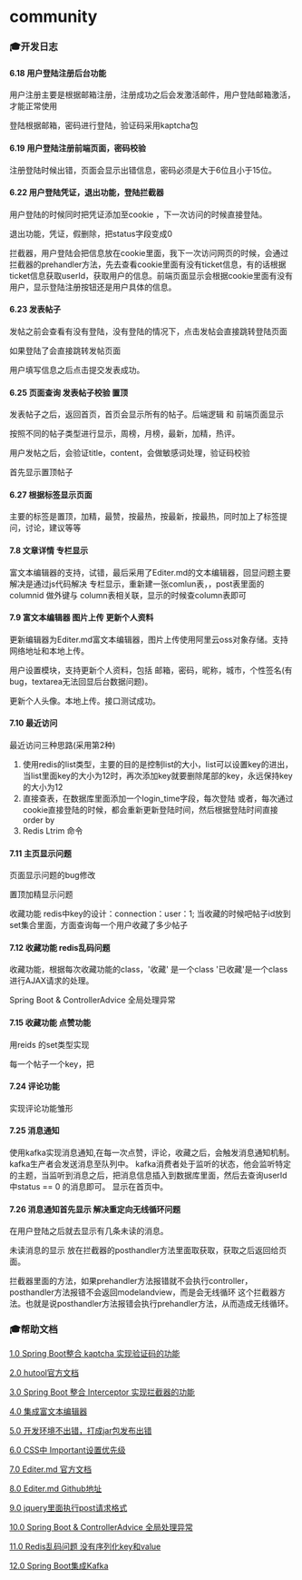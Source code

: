 # community

### 🎓开发日志

#### 6.18 用户登陆注册后台功能

用户注册主要是根据邮箱注册，注册成功之后会发激活邮件，用户登陆邮箱激活，才能正常使用

登陆根据邮箱，密码进行登陆，验证码采用kaptcha包

#### 6.19 用户登陆注册前端页面，密码校验

注册登陆时候出错，页面会显示出错信息，密码必须是大于6位且小于15位。

#### 6.22 用户登陆凭证，退出功能，登陆拦截器

用户登陆的时候同时把凭证添加至cookie ，下一次访问的时候直接登陆。

退出功能，凭证，假删除，把status字段变成0

拦截器，用户登陆会把信息放在cookie里面，我下一次访问网页的时候，会通过拦截器的prehandler方法，先去查看cookie里面有没有ticket信息，有的话根据ticket信息获取userId，获取用户的信息。前端页面显示会根据cookie里面有没有用户，显示登陆注册按钮还是用户具体的信息。

#### 6.23 发表帖子

发帖之前会查看有没有登陆，没有登陆的情况下，点击发帖会直接跳转登陆页面

如果登陆了会直接跳转发帖页面

用户填写信息之后点击提交发表成功。

#### 6.25 页面查询 发表帖子校验 置顶

发表帖子之后，返回首页，首页会显示所有的帖子。后端逻辑 和 前端页面显示

按照不同的帖子类型进行显示，周榜，月榜，最新，加精，热评。

用户发帖之后，会验证title，content，会做敏感词处理，验证码校验

首先显示置顶帖子

#### 6.27 根据标签显示页面

主要的标签是置顶，加精，最赞，按最热，按最新，按最热，同时加上了标签提问，讨论，建议等等

#### 7.8 文章详情 专栏显示

富文本编辑器的支持，试错，最后采用了Editer.md的文本编辑器，回显问题主要解决是通过js代码解决
专栏显示，重新建一张comlun表，，post表里面的columnid 做外键与 column表相关联，显示的时候查column表即可

#### 7.9 富文本编辑器 图片上传 更新个人资料 
更新编辑器为Editer.md富文本编辑器，图片上传使用阿里云oss对象存储。支持网络地址和本地上传。

用户设置模块，支持更新个人资料，包括 邮箱，密码，昵称，城市，个性签名(有bug，textarea无法回显后台数据问题)。

更新个人头像。本地上传。接口测试成功。

#### 7.10 最近访问
最近访问三种思路(采用第2种)
1. 使用redis的list类型，主要的目的是控制list的大小，list可以设置key的进出，当list里面key的大小为12时，再次添加key就要删除尾部的key，永远保持key的大小为12
2. 直接查表，在数据库里面添加一个login_time字段，每次登陆 或者，每次通过cookie直接登陆的时候，都会重新更新登陆时间，然后根据登陆时间直接order by
3. Redis Ltrim 命令

#### 7.11 主页显示问题

页面显示问题的bug修改

置顶加精显示问题

收藏功能 redis中key的设计：connection：user：1;   当收藏的时候吧帖子id放到set集合里面，方面查询每一个用户收藏了多少帖子

#### 7.12 收藏功能 redis乱码问题

收藏功能，根据每次收藏功能的class，'收藏' 是一个class '已收藏'是一个class 进行AJAX请求的处理。

Spring Boot & ControllerAdvice  全局处理异常 

#### 7.15 收藏功能 点赞功能

用reids 的set类型实现

每一个帖子一个key，把

#### 7.24 评论功能

实现评论功能雏形

#### 7.25 消息通知

使用kafka实现消息通知,在每一次点赞，评论，收藏之后，会触发消息通知机制。kafka生产者会发送消息至队列中。
kafka消费者处于监听的状态，他会监听特定的主题，当监听到消息之后，把消息信息插入到数据库里面，然后去查询userId 中status == 0 的消息即可。
显示在首页中。

#### 7.26 消息通知首先显示  解决重定向无线循环问题

在用户登陆之后就去显示有几条未读的消息。

未读消息的显示 放在拦截器的posthandler方法里面取获取，获取之后返回给页面。

拦截器里面的方法，如果prehandler方法报错就不会执行controller，posthandler方法报错不会返回modelandview，而是会无线循环 这个拦截器方法。也就是说posthandler方法报错会执行prehandler方法，从而造成无线循环。


    

### 🎓帮助文档

[1.0 Spring Boot整合 kaptcha 实现验证码的功能 ](https://blog.csdn.net/weixin_34221276/article/details/89657736)

[2.0 hutool官方文档](https://www.hutool.cn/docs/#/)

[3.0 Spring Boot 整合 Interceptor 实现拦截器的功能](https://blog.csdn.net/u012326462/article/details/80509718)

[4.0 集成富文本编辑器](https://www.layui.com/doc/modules/layedit.html)

[5.0 开发环境不出错，打成jar包发布出错](https://www.cnblogs.com/ming-blogs/archive/2019/01/18/10288579.html)

[6.0 CSS中 Important设置优先级](http://www.w3chtml.com/css3/rules/!important.html)

[7.0 Editer.md 官方文档](http://editor.md.ipandao.com/)

[8.0 Editer.md Github地址](https://github.com/pandao/editor.md)

[9.0 jquery里面执行post请求格式](https://www.cnblogs.com/AChongi/p/11368819.html)

[10.0 Spring Boot & ControllerAdvice  全局处理异常](https://blog.csdn.net/qq_29550537/article/details/96336131?utm_medium=distribute.pc_relevant.none-task-blog-BlogCommendFromMachineLearnPai2-2.nonecase&depth_1-utm_source=distribute.pc_relevant.none-task-blog-BlogCommendFromMachineLearnPai2-2.nonecase)

[11.0 Redis乱码问题 没有序列化key和value](https://www.cnblogs.com/liuchuanfeng/p/7009027.html)

[12.0 Spring Boot集成Kafka](https://www.cnblogs.com/asker009/p/9990088.html)